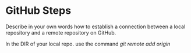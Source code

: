 # GitHub Steps

Describe in your own words how to establish a connection between a local repository and a remote repository on GitHub.

In the DIR of your local repo. use the command *git remote add origin* 
